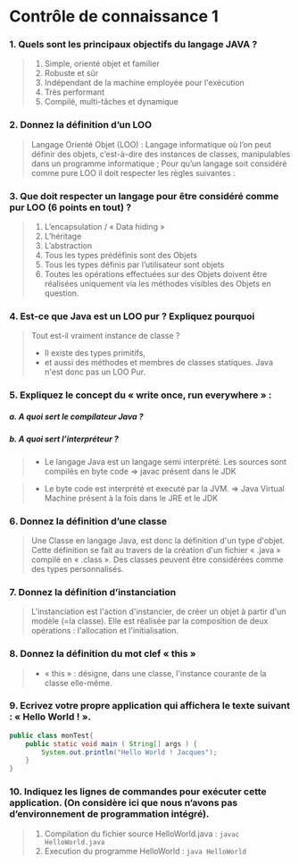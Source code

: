 # Contrôle de connaissance 1

### 1. Quels sont les principaux objectifs du langage JAVA ?
> 1. Simple, orienté objet et familier
> 2. Robuste et sûr
> 3. Indépendant de la machine employée pour l'exécution
> 4. Très performant
> 5. Compilé, multi-tâches et dynamique

### 2. Donnez la définition d’un LOO
> Langage Orienté Objet (LOO) : Langage informatique où l’on
peut définir des objets, c’est-à-dire des instances de classes,
manipulables dans un programme informatique ;
Pour qu’un langage soit considéré comme pure LOO il doit respecter les
règles suivantes :


### 3. Que doit respecter un langage pour être considéré comme pur LOO (6 points en tout) ?

> 1. L’encapsulation / « Data hiding »
> 2. L’héritage
> 3. L’abstraction
> 4. Tous les types prédéfinis sont des Objets
> 5. Tous les types définis par l’utilisateur sont objets
> 6. Toutes les opérations effectuées sur des Objets doivent être
réalisées uniquement via les méthodes visibles des Objets en question.


### 4. Est-ce que Java est un LOO pur ? Expliquez pourquoi
> Tout est-il vraiment instance de classe ?
> * Il existe des types primitifs,
> * et aussi des méthodes et membres de classes statiques.
> Java n'est donc pas un LOO Pur.

### 5. Expliquez le concept du « write once, run everywhere » :
#####	a. A quoi sert le compilateur Java ?
#####	b. A quoi sert l’interpréteur ?
> * Le langage Java est un langage semi interprété.
> Les sources sont compilés en byte code
> => javac présent dans le JDK

> * Le byte code est interprété et executé par la JVM.
> => Java Virtual Machine présent à la fois dans
> le JRE et le JDK

### 6. Donnez la définition d’une classe
> Une Classe en langage Java, est donc la définition d'un type
d'objet. Cette définition se fait au travers de la création d'un fichier
« .java » compilé en « .class ».
Des classes peuvent être considérées comme des types
personnalisés.

### 7. Donnez la définition d’instanciation
> L'instanciation est l'action d'instancier, de créer un objet à
partir d'un modèle (=la classe). Elle est réalisée par la
composition de deux opérations : l'allocation et
l'initialisation.

### 8. Donnez la définition du mot clef « this »
> * « this » : désigne, dans une classe, l'instance
courante de la classe elle-même.

### 9. Ecrivez votre propre application qui affichera le texte suivant : « Hello World ! <Votre Nom> ».

```java
public class monTest{
	public static void main ( String[] args ) { 
		System.out.println("Hello World ! Jacques");
	}
}
```

### 10. Indiquez les lignes de commandes pour exécuter cette application. (On considère ici que nous n’avons pas d’environnement de programmation intégré).

> 1. Compilation du fichier source HelloWorld.java : `javac HelloWorld.java`
> 2. Execution du programme HelloWorld : `java HelloWorld`
